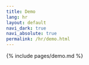 ```yaml
---
title: Demo
lang: hr
layout: default
navi_dark: true
navi_absolute: true
permalink: /hr/demo.html
---
```


{% include pages/demo.md %}